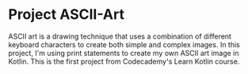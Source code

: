 # Project ASCII-Art
ASCII art is a drawing technique that uses a combination of different keyboard characters to create both simple and complex images.  In this project, I'm using print statements to create my own ASCII art image in Kotlin. This is the first project from Codecademy's Learn Kotlin course.
